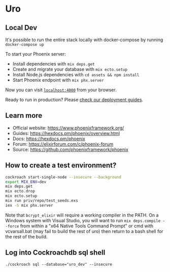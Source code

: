 # Uro

## Local Dev
 
It's possible to run the entire stack locally with docker-compose by running `docker-compose up` 

To start your Phoenix server:

  * Install dependencies with `mix deps.get`
  * Create and migrate your database with `mix ecto.setup`
  * Install Node.js dependencies with `cd assets && npm install`
  * Start Phoenix endpoint with `mix phx.server`

Now you can visit [`localhost:4000`](http://localhost:4000) from your browser.

Ready to run in production? Please [check our deployment guides](https://hexdocs.pm/phoenix/deployment.html).

## Learn more

  * Official website: https://www.phoenixframework.org/
  * Guides: https://hexdocs.pm/phoenix/overview.html
  * Docs: https://hexdocs.pm/phoenix
  * Forum: https://elixirforum.com/c/phoenix-forum
  * Source: https://github.com/phoenixframework/phoenix

## How to create a test environment?

```bash
cockroach start-single-node --insecure --background
export MIX_ENV=dev 
mix deps.get
mix ecto.drop
mix ecto.setup
mix run priv/repo/test_seeds.exs
iex -S mix phx.server
```
Note that `bcrypt_elixir` will require a working compiler in the PATH. On a Windows system with Visual Studio, you will want to run `mix deps.compile --force` from within a "x64 Native Tools Command Prompt" or cmd with vcvarsall.bat (may fail to build the rest of uro) then return to a bash shell for the rest of the build.


## Log into Cockroachdb sql shell

`./cockroach sql --database="uro_dev" --insecure`
